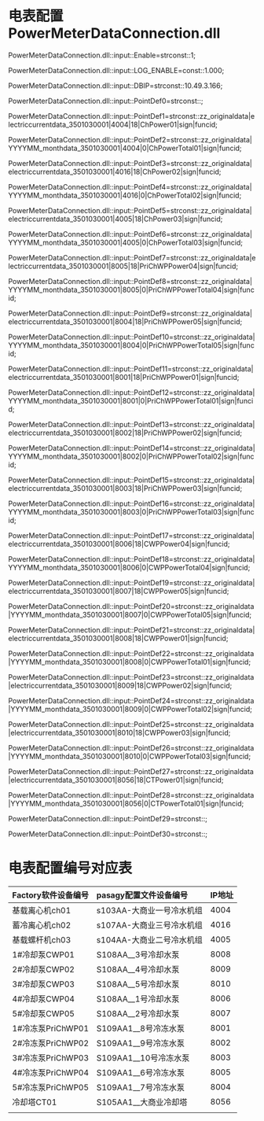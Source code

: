 # 电表配置PowerMeterDataConnection.dll

PowerMeterDataConnection.dll::input::Enable=strconst::1;

PowerMeterDataConnection.dll::input::LOG\_ENABLE=const::1.000;

PowerMeterDataConnection.dll::input::DBIP=strconst::10.49.3.166;

PowerMeterDataConnection.dll::input::PointDef0=strconst::;

PowerMeterDataConnection.dll::input::PointDef1=strconst::zz\_originaldata\|electriccurrentdata\_3501030001\|4004\|18\|ChPower01\|sign\|funcid;

PowerMeterDataConnection.dll::input::PointDef2=strconst::zz\_originaldata\|YYYYMM\_monthdata\_3501030001\|4004\|0\|ChPowerTotal01\|sign\|funcid;

PowerMeterDataConnection.dll::input::PointDef3=strconst::zz\_originaldata\|electriccurrentdata\_3501030001\|4016\|18\|ChPower02\|sign\|funcid;

PowerMeterDataConnection.dll::input::PointDef4=strconst::zz\_originaldata\|YYYYMM\_monthdata\_3501030001\|4016\|0\|ChPowerTotal02\|sign\|funcid;

PowerMeterDataConnection.dll::input::PointDef5=strconst::zz\_originaldata\|electriccurrentdata\_3501030001\|4005\|18\|ChPower03\|sign\|funcid;

PowerMeterDataConnection.dll::input::PointDef6=strconst::zz\_originaldata\|YYYYMM\_monthdata\_3501030001\|4005\|0\|ChPowerTotal03\|sign\|funcid;

PowerMeterDataConnection.dll::input::PointDef7=strconst::zz\_originaldata\|electriccurrentdata\_3501030001\|8005\|18\|PriChWPPower04\|sign\|funcid;

PowerMeterDataConnection.dll::input::PointDef8=strconst::zz\_originaldata\|YYYYMM\_monthdata\_3501030001\|8005\|0\|PriChWPPowerTotal04\|sign\|funcid;

PowerMeterDataConnection.dll::input::PointDef9=strconst::zz\_originaldata\|electriccurrentdata\_3501030001\|8004\|18\|PriChWPPower05\|sign\|funcid;

PowerMeterDataConnection.dll::input::PointDef10=strconst::zz\_originaldata\|YYYYMM\_monthdata\_3501030001\|8004\|0\|PriChWPPowerTotal05\|sign\|funcid;

PowerMeterDataConnection.dll::input::PointDef11=strconst::zz\_originaldata\|electriccurrentdata\_3501030001\|8001\|18\|PriChWPPower01\|sign\|funcid;

PowerMeterDataConnection.dll::input::PointDef12=strconst::zz\_originaldata\|YYYYMM\_monthdata\_3501030001\|8001\|0\|PriChWPPowerTotal01\|sign\|funcid;

PowerMeterDataConnection.dll::input::PointDef13=strconst::zz\_originaldata\|electriccurrentdata\_3501030001\|8002\|18\|PriChWPPower02\|sign\|funcid;

PowerMeterDataConnection.dll::input::PointDef14=strconst::zz\_originaldata\|YYYYMM\_monthdata\_3501030001\|8002\|0\|PriChWPPowerTotal02\|sign\|funcid;

PowerMeterDataConnection.dll::input::PointDef15=strconst::zz\_originaldata\|electriccurrentdata\_3501030001\|8003\|18\|PriChWPPower03\|sign\|funcid;

PowerMeterDataConnection.dll::input::PointDef16=strconst::zz\_originaldata\|YYYYMM\_monthdata\_3501030001\|8003\|0\|PriChWPPowerTotal03\|sign\|funcid;

PowerMeterDataConnection.dll::input::PointDef17=strconst::zz\_originaldata\|electriccurrentdata\_3501030001\|8006\|18\|CWPPower04\|sign\|funcid;

PowerMeterDataConnection.dll::input::PointDef18=strconst::zz\_originaldata\|YYYYMM\_monthdata\_3501030001\|8006\|0\|CWPPowerTotal04\|sign\|funcid;

PowerMeterDataConnection.dll::input::PointDef19=strconst::zz\_originaldata\|electriccurrentdata\_3501030001\|8007\|18\|CWPPower05\|sign\|funcid;

PowerMeterDataConnection.dll::input::PointDef20=strconst::zz\_originaldata\|YYYYMM\_monthdata\_3501030001\|8007\|0\|CWPPowerTotal05\|sign\|funcid;

PowerMeterDataConnection.dll::input::PointDef21=strconst::zz\_originaldata\|electriccurrentdata\_3501030001\|8008\|18\|CWPPower01\|sign\|funcid;

PowerMeterDataConnection.dll::input::PointDef22=strconst::zz\_originaldata\|YYYYMM\_monthdata\_3501030001\|8008\|0\|CWPPowerTotal01\|sign\|funcid;

PowerMeterDataConnection.dll::input::PointDef23=strconst::zz\_originaldata\|electriccurrentdata\_3501030001\|8009\|18\|CWPPower02\|sign\|funcid;

PowerMeterDataConnection.dll::input::PointDef24=strconst::zz\_originaldata\|YYYYMM\_monthdata\_3501030001\|8009\|0\|CWPPowerTotal02\|sign\|funcid;

PowerMeterDataConnection.dll::input::PointDef25=strconst::zz\_originaldata\|electriccurrentdata\_3501030001\|8010\|18\|CWPPower03\|sign\|funcid;

PowerMeterDataConnection.dll::input::PointDef26=strconst::zz\_originaldata\|YYYYMM\_monthdata\_3501030001\|8010\|0\|CWPPowerTotal03\|sign\|funcid;

PowerMeterDataConnection.dll::input::PointDef27=strconst::zz\_originaldata\|electriccurrentdata\_3501030001\|8056\|18\|CTPower01\|sign\|funcid;

PowerMeterDataConnection.dll::input::PointDef28=strconst::zz\_originaldata\|YYYYMM\_monthdata\_3501030001\|8056\|0\|CTPowerTotal01\|sign\|funcid;

PowerMeterDataConnection.dll::input::PointDef29=strconst::;

PowerMeterDataConnection.dll::input::PointDef30=strconst::;

# 电表配置编号对应表

| Factory软件设备编号 | pasagy配置文件设备编号 | IP地址 |
| :--- | :--- | :--- |
| 基载离心机ch01 | s103AA-大商业一号冷水机组 | 4004 |
| 蓄冷离心机ch02 | s107AA-大商业三号冷水机组 | 4016 |
| 基载螺杆机ch03 | s104AA-大商业二号冷水机组 | 4005 |
| 1\#冷却泵CWP01 | S108AA\_\_3号冷却水泵 | 8008 |
| 2\#冷却泵CWP02 | S108AA\_\_4号冷却水泵 | 8009 |
| 3\#冷却泵CWP03 | S108AA\_\_5号冷却水泵 | 8010 |
| 4\#冷却泵CWP04 | S108AA\_\_1号冷却水泵 | 8006 |
| 5\#冷却泵CWP05 | S108AA\_\_2号冷却水泵 | 8007 |
| 1\#冷冻泵PriChWP01 | S109AA1\_\_8号冷冻水泵 | 8001 |
| 2\#冷冻泵PriChWP02 | S109AA1\_\_9号冷冻水泵 | 8002 |
| 3\#冷冻泵PriChWP03 | S109AA1\_\_10号冷冻水泵 | 8003 |
| 4\#冷冻泵PriChWP04 | S109AA1\_\_6号冷冻水泵 | 8005 |
| 5\#冷冻泵PriChWP05 | S109AA1\_\_7号冷冻水泵 | 8004 |
| 冷却塔CT01 | S105AA1\_\_大商业冷却塔 | 8056 |
|  |  |  |



